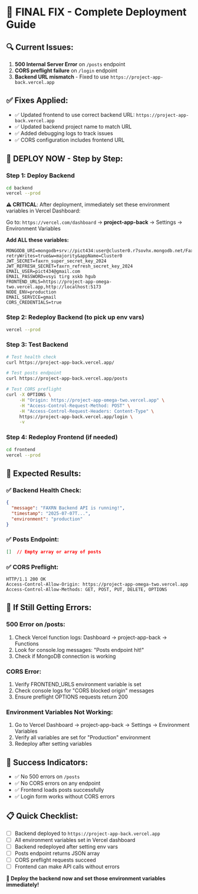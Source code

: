 # 🚀 FINAL FIX - Complete Deployment Guide

## 🔍 **Current Issues:**
1. **500 Internal Server Error** on `/posts` endpoint
2. **CORS preflight failure** on `/login` endpoint
3. **Backend URL mismatch** - Fixed to use `https://project-app-back.vercel.app`

## ✅ **Fixes Applied:**
- ✅ Updated frontend to use correct backend URL: `https://project-app-back.vercel.app`
- ✅ Updated backend project name to match URL
- ✅ Added debugging logs to track issues
- ✅ CORS configuration includes frontend URL

## 🚀 **DEPLOY NOW - Step by Step:**

### **Step 1: Deploy Backend**
```bash
cd backend
vercel --prod
```

**⚠️ CRITICAL**: After deployment, immediately set these environment variables in Vercel Dashboard:

Go to: `https://vercel.com/dashboard` → **project-app-back** → Settings → Environment Variables

**Add ALL these variables:**
```
MONGODB_URI=mongodb+srv://pict434:user@cluster0.r7sovhx.mongodb.net/Faxrn?retryWrites=true&w=majority&appName=Cluster0
JWT_SECRET=faxrn_super_secret_key_2024
JWT_REFRESH_SECRET=faxrn_refresh_secret_key_2024
EMAIL_USER=pict434@gmail.com
EMAIL_PASSWORD=vsyi tirg xskb hgub
FRONTEND_URLS=https://project-app-omega-two.vercel.app,http://localhost:5173
NODE_ENV=production
EMAIL_SERVICE=gmail
CORS_CREDENTIALS=true
```

### **Step 2: Redeploy Backend (to pick up env vars)**
```bash
vercel --prod
```

### **Step 3: Test Backend**
```bash
# Test health check
curl https://project-app-back.vercel.app/

# Test posts endpoint
curl https://project-app-back.vercel.app/posts

# Test CORS preflight
curl -X OPTIONS \
     -H "Origin: https://project-app-omega-two.vercel.app" \
     -H "Access-Control-Request-Method: POST" \
     -H "Access-Control-Request-Headers: Content-Type" \
     https://project-app-back.vercel.app/login \
     -v
```

### **Step 4: Redeploy Frontend (if needed)**
```bash
cd frontend
vercel --prod
```

## 🧪 **Expected Results:**

### ✅ **Backend Health Check:**
```json
{
  "message": "FAXRN Backend API is running!",
  "timestamp": "2025-07-07T...",
  "environment": "production"
}
```

### ✅ **Posts Endpoint:**
```json
[]  // Empty array or array of posts
```

### ✅ **CORS Preflight:**
```
HTTP/1.1 200 OK
Access-Control-Allow-Origin: https://project-app-omega-two.vercel.app
Access-Control-Allow-Methods: GET, POST, PUT, DELETE, OPTIONS
```

## 🔧 **If Still Getting Errors:**

### **500 Error on /posts:**
1. Check Vercel function logs: Dashboard → project-app-back → Functions
2. Look for console.log messages: "Posts endpoint hit!"
3. Check if MongoDB connection is working

### **CORS Error:**
1. Verify FRONTEND_URLS environment variable is set
2. Check console logs for "CORS blocked origin" messages
3. Ensure preflight OPTIONS requests return 200

### **Environment Variables Not Working:**
1. Go to Vercel Dashboard → project-app-back → Settings → Environment Variables
2. Verify all variables are set for "Production" environment
3. Redeploy after setting variables

## 🎯 **Success Indicators:**
- ✅ No 500 errors on `/posts`
- ✅ No CORS errors on any endpoint
- ✅ Frontend loads posts successfully
- ✅ Login form works without CORS errors

## 📋 **Quick Checklist:**
- [ ] Backend deployed to `https://project-app-back.vercel.app`
- [ ] All environment variables set in Vercel dashboard
- [ ] Backend redeployed after setting env vars
- [ ] Posts endpoint returns JSON array
- [ ] CORS preflight requests succeed
- [ ] Frontend can make API calls without errors

**🚀 Deploy the backend now and set those environment variables immediately!**
